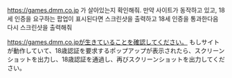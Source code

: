 https://games.dmm.co.jp 가 살아있는지 확인해줘. 만약 사이트가 동작하고 있고, 18세 인증을 요구하는 팝업이 표시된다면 스크린샷을 출력하고 18세 인증을 통과한다음 다시 스크린샷을 출력해줘

https://games.dmm.co.jpが生きていることを確認してください。 もしサイトが動作していて、18歳認証を要求するポップアップが表示されたら、スクリーンショットを出力し、18歳認証を通過し、再びスクリーンショットを出力してください。
